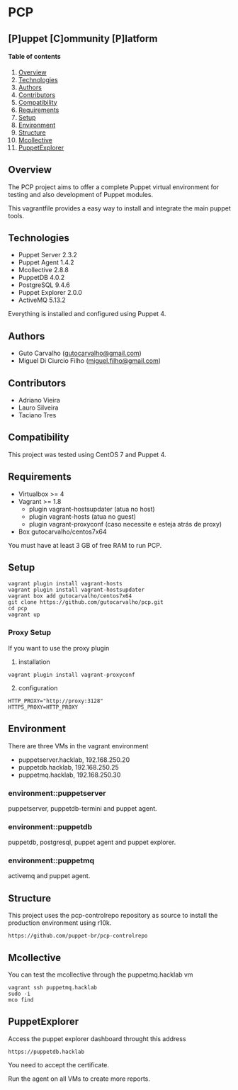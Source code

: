 # PCP
## [P]uppet [C]ommunity [P]latform

#### Table of contents

1. [Overview](#overview)
2. [Technologies](#technologies)
3. [Authors](#authors)
4. [Contributors](#contribuidores)
5. [Compatibility](#compatibility)
6. [Requirements](#requirements) 
7. [Setup](#setup)
8. [Environment](#environment)
9. [Structure](#structure)
10. [Mcollective](#mcollective)
11. [PuppetExplorer](#puppetexplorer)

## Overview

The PCP project aims to offer a complete Puppet virtual environment for testing and also development of Puppet modules.

This vagrantfile provides a easy way to install and integrate the main puppet tools.

## Technologies

* Puppet Server 2.3.2
* Puppet Agent 1.4.2
* Mcollective 2.8.8
* PuppetDB 4.0.2
* PostgreSQL 9.4.6
* Puppet Explorer 2.0.0
* ActiveMQ 5.13.2

Everything is installed and configured using Puppet 4.

## Authors

* Guto Carvalho (gutocarvalho@gmail.com)
* Miguel Di Ciurcio Filho (miguel.filho@gmail.com)

## Contributors

* Adriano Vieira
* Lauro Silveira
* Taciano Tres

## Compatibility

This project was tested using CentOS 7 and Puppet 4.

## Requirements

* Virtualbox >= 4
* Vagrant >= 1.8
  * plugin vagrant-hostsupdater (atua no host)
  * plugin vagrant-hosts (atua no guest)
  * plugin vagrant-proxyconf (caso necessite e esteja atrás de proxy)
* Box gutocarvalho/centos7x64

You must have at least 3 GB of free RAM to run PCP.

## Setup

    vagrant plugin install vagrant-hosts
    vagrant plugin install vagrant-hostsupdater
    vagrant box add gutocarvalho/centos7x64
    git clone https://github.com/gutocarvalho/pcp.git
    cd pcp
    vagrant up

### Proxy Setup

If you want to use the proxy plugin

1. installation

  ```
  vagrant plugin install vagrant-proxyconf
  ```

2. configuration

```
HTTP_PROXY="http://proxy:3128"
HTTPS_PROXY=HTTP_PROXY
```

## Environment

There are three VMs in the vagrant environment

* puppetserver.hacklab, 192.168.250.20
* puppetdb.hacklab, 192.168.250.25
* puppetmq.hacklab, 192.168.250.30

### environment::puppetserver

puppetserver, puppetdb-termini and puppet agent.

### environment::puppetdb

puppetdb, postgresql, puppet agent and puppet explorer.

### environment::puppetmq

activemq and puppet agent.

## Structure

This project uses the pcp-controlrepo repository as source to install the
production environment using r10k.

    https://github.com/puppet-br/pcp-controlrepo

## Mcollective

You can test the mcollective through the puppetmq.hacklab vm

    vagrant ssh puppetmq.hacklab
    sudo -i
    mco find

## PuppetExplorer

Access the puppet explorer dashboard throught this address

    https://puppetdb.hacklab

You need to accept the certificate.

Run the agent on all VMs to create more reports.
